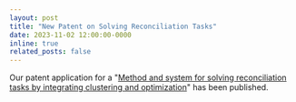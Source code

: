 ```yaml
---
layout: post
title: "New Patent on Solving Reconciliation Tasks"
date: 2023-11-02 12:00:00-0000
inline: true
related_posts: false
---
```


Our patent application for a "[Method and system for solving reconciliation tasks by integrating clustering and optimization](https://patents.google.com/patent/US20230353035A1)" has been published.
